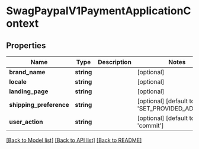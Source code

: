 # SwagPaypalV1PaymentApplicationContext

## Properties
Name | Type | Description | Notes
------------ | ------------- | ------------- | -------------
**brand_name** | **string** |  | [optional] 
**locale** | **string** |  | [optional] 
**landing_page** | **string** |  | [optional] 
**shipping_preference** | **string** |  | [optional] [default to 'SET_PROVIDED_ADDRESS']
**user_action** | **string** |  | [optional] [default to 'commit']

[[Back to Model list]](../../README.md#documentation-for-models) [[Back to API list]](../../README.md#documentation-for-api-endpoints) [[Back to README]](../../README.md)

